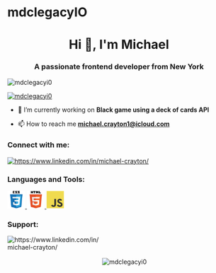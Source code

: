 # mdclegacyIO<h1 align="center">Hi 👋, I'm Michael</h1>
<h3 align="center">A passionate frontend developer from New York</h3>

<p align="left"> <img src="https://komarev.com/ghpvc/?username=mdclegacyi0&label=Profile%20views&color=0e75b6&style=flat" alt="mdclegacyi0" /> </p>

<p align="left"> <a href="https://github.com/ryo-ma/github-profile-trophy"><img src="https://github-profile-trophy.vercel.app/?username=mdclegacyi0" alt="mdclegacyi0" /></a> </p>

- 🔭 I’m currently working on **Black game using a deck of cards API**

- 📫 How to reach me **michael.crayton1@icloud.com**

<h3 align="left">Connect with me:</h3>
<p align="left">
<a href="https://linkedin.com/in/https://www.linkedin.com/in/michael-crayton/" target="blank"><img align="center" src="https://raw.githubusercontent.com/rahuldkjain/github-profile-readme-generator/master/src/images/icons/Social/linked-in-alt.svg" alt="https://www.linkedin.com/in/michael-crayton/" height="30" width="40" /></a>
</p>

<h3 align="left">Languages and Tools:</h3>
<p align="left"> <a href="https://www.w3schools.com/css/" target="_blank" rel="noreferrer"> <img src="https://raw.githubusercontent.com/devicons/devicon/master/icons/css3/css3-original-wordmark.svg" alt="css3" width="40" height="40"/> </a> <a href="https://www.w3.org/html/" target="_blank" rel="noreferrer"> <img src="https://raw.githubusercontent.com/devicons/devicon/master/icons/html5/html5-original-wordmark.svg" alt="html5" width="40" height="40"/> </a> <a href="https://developer.mozilla.org/en-US/docs/Web/JavaScript" target="_blank" rel="noreferrer"> <img src="https://raw.githubusercontent.com/devicons/devicon/master/icons/javascript/javascript-original.svg" alt="javascript" width="40" height="40"/> </a> </p>

<h3 align="left">Support:</h3>
<p><a href="https://ko-fi.com/https://www.linkedin.com/in/michael-crayton/"> <img align="left" src="https://cdn.ko-fi.com/cdn/kofi3.png?v=3" height="50" width="210" alt="https://www.linkedin.com/in/michael-crayton/" /></a></p><br><br>

<p>&nbsp;<img align="center" src="https://github-readme-stats.vercel.app/api?username=mdclegacyi0&show_icons=true&locale=en" alt="mdclegacyi0" /></p>



